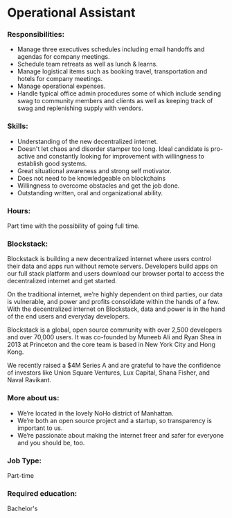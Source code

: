 # Operational Assistant

### Responsibilities:

- Manage three executives schedules including email handoffs and agendas for company meetings.
- Schedule team retreats as well as lunch & learns.
- Manage logistical items such as booking travel, transportation and hotels for company meetings.
- Manage operational expenses.
- Handle typical office admin procedures some of which include sending swag to community members and clients as well as keeping track of swag and replenishing supply with vendors.

### Skills:

- Understanding of the new decentralized internet.
- Doesn't let chaos and disorder stamper too long. Ideal candidate is pro-active and constantly looking for improvement with willingness to establish good systems.
- Great situational awareness and strong self motivator.
- Does not need to be knowledgeable on blockchains
- Willingness to overcome obstacles and get the job done.
- Outstanding written, oral and organizational ability.

### Hours:

Part time with the possibility of going full time.

### Blockstack:

Blockstack is building a new decentralized internet where users control their data and apps run without remote servers. Developers build apps on our full stack platform and users download our browser portal to access the decentralized internet and get started.

On the traditional internet, we’re highly dependent on third parties, our data is vulnerable, and power and profits consolidate within the hands of a few. With the decentralized internet on Blockstack, data and power is in the hand of the end users and everyday developers.

Blockstack is a global, open source community with over 2,500 developers and over 70,000 users. It was co-founded by Muneeb Ali and Ryan Shea in 2013 at Princeton and the core team is based in New York City and Hong Kong.

We recently raised a $4M Series A and are grateful to have the confidence of investors like Union Square Ventures, Lux Capital, Shana Fisher, and Naval Ravikant.

### More about us:

- We’re located in the lovely NoHo district of Manhattan.
- We’re both an open source project and a startup, so transparency is important to us.
- We’re passionate about making the internet freer and safer for everyone and you should be, too.

### Job Type:

Part-time

### Required education:

Bachelor's
